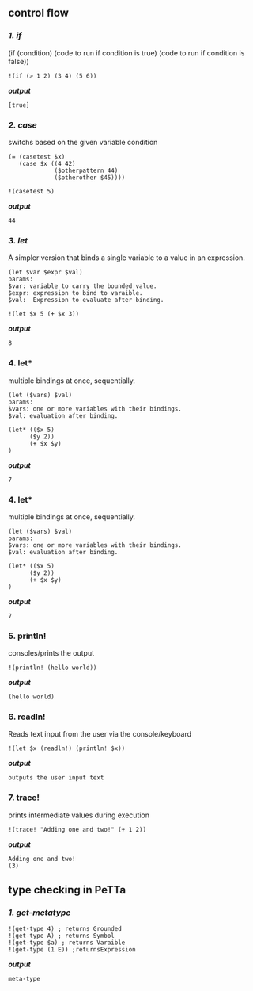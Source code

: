 ## control flow

### ***1. if***
(if (condition) (code to run if condition is true) (code to run if  condition is false))
```metta
!(if (> 1 2) (3 4) (5 6))
```

***output***
```metta
[true]
```
### ***2. case***
switchs based on the given variable condition
```metta 
(= (casetest $x)
   (case $x ((4 42)
             ($otherpattern 44)
             ($otherother $45))))

!(casetest 5)
```
***output***
```metta
44
```
### ***3. let***
A simpler version that binds a single variable to a value in an expression.
```
(let $var $expr $val)
params:
$var: variable to carry the bounded value.
$expr: expression to bind to varaible.
$val:  Expression to evaluate after binding.
```
```metta 
!(let $x 5 (+ $x 3))

```
***output***
```metta
8
```
### 4. let*
multiple bindings at once, sequentially.
```
(let ($vars) $val)
params: 
$vars: one or more variables with their bindings.
$val: evaluation after binding.
```
```metta 
(let* (($x 5) 
      ($y 2))
      (+ $x $y)
)
```
***output***
```metta
7
```
### 4. let*
multiple bindings at once, sequentially.
```
(let ($vars) $val)
params: 
$vars: one or more variables with their bindings.
$val: evaluation after binding.
```
```metta 
(let* (($x 5) 
      ($y 2))
      (+ $x $y)
)
```
***output***
```metta
7
```
### 5. println!
consoles/prints the output

```metta 
!(println! (hello world))
```
***output***
```metta
(hello world)
```
### 6. readln!
Reads text input from the user via the console/keyboard

```metta 
!(let $x (readln!) (println! $x))
```
***output***
```metta
outputs the user input text
```
### 7. trace!
prints intermediate values during execution

```metta 
!(trace! "Adding one and two!" (+ 1 2))
```
***output***
```metta
Adding one and two!
(3)
```

## type checking in PeTTa
### ***1. get-metatype***

```metta 
!(get-type 4) ; returns Grounded
!(get-type A) ; returns Symbol
!(get-type $a) ; returns Varaible
!(get-type (1 E)) ;returnsExpression
```
***output***
```metta
meta-type
```
